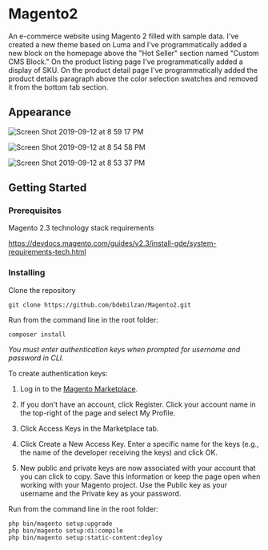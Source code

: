 # Magento2
An e-commerce website using Magento 2 filled with sample data. I've created a new theme based on Luma and I've programmatically added a new block on the homepage above the "Hot Seller" section named "Custom CMS Block." On the product listing page I've programmatically added a display of SKU. On the product detail page I've programmatically added the product details paragraph above the color selection swatches and removed it from the bottom tab section.

## Appearance

![Screen Shot 2019-09-12 at 8 59 17 PM](https://user-images.githubusercontent.com/25471394/64836768-4cb62580-d5a0-11e9-88ce-341383a227ca.png)

![Screen Shot 2019-09-12 at 8 54 58 PM](https://user-images.githubusercontent.com/25471394/64836647-beda3a80-d59f-11e9-831e-540186cb6e9a.png)

![Screen Shot 2019-09-12 at 8 53 37 PM](https://user-images.githubusercontent.com/25471394/64836650-c26dc180-d59f-11e9-9143-41a897b118ca.png)

## Getting Started

### Prerequisites

Magento 2.3 technology stack requirements

<https://devdocs.magento.com/guides/v2.3/install-gde/system-requirements-tech.html>

### Installing

Clone the repository

    git clone https://github.com/bdebilzan/Magento2.git

Run from the command line in the root folder:

    composer install

*You must enter authentication keys when prompted for username and password in CLI.*

To create authentication keys:

1) Log in to the [Magento Marketplace](https://marketplace.magento.com).

2) If you don’t have an account, click Register. Click your account name in the top-right of the page and select My Profile.

3) Click Access Keys in the Marketplace tab.

4) Click Create a New Access Key. Enter a specific name for the keys (e.g., the name of the developer receiving the keys) and click OK.

5) New public and private keys are now associated with your account that you can click to copy. Save this information or keep the page open when working with 	your Magento project. Use the Public key as your username and the Private key as your password.

Run from the command line in the root folder:

    php bin/magento setup:upgrade
    php bin/magento setup:di:compile
    php bin/magento setup:static-content:deploy
